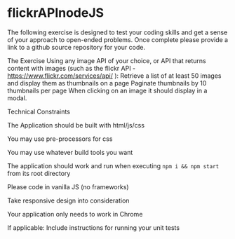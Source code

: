 # flickrAPInodeJS
The following exercise is designed to test your coding skills and get a sense of your approach 
to open-ended problems. Once complete please provide a link to a github source repository for your code.

The Exercise
Using any image API of your choice, or API that returns content with images (such as the flickr API -  https://www.flickr.com/services/api/ ):
Retrieve a list of at least 50 images and display them as thumbnails on a page
Paginate thumbnails by 10 thumbnails per page
When clicking on an image it should display in a modal.

Technical Constraints

The Application should be built with html/js/css

You may use pre-processors for css

You may use whatever build tools you want

The application should work and run when executing
`npm i && npm start` from its root directory

Please code in vanilla JS (no frameworks)

Take responsive design into consideration

Your application only needs to work in Chrome

If applicable: Include instructions for running your unit tests

